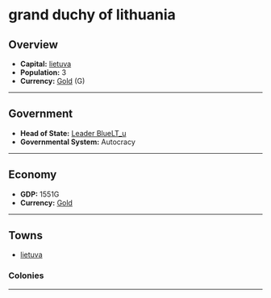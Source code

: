 # grand duchy of lithuania

## Overview

- **Capital:** [lietuva](lietuva)
- **Population:** 3
- **Currency:** [Gold](Gold) (G)

---

## Government

- **Head of State:** [Leader BlueLT_u](BlueLT_u)
- **Governmental System:** Autocracy

---

## Economy

- **GDP:** 1551G
- **Currency:** [Gold](Gold)

---

## Towns

- [lietuva](lietuva)

###     Colonies



---